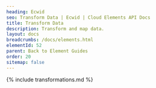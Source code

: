 ```yaml
---
heading: Ecwid
seo: Transform Data | Ecwid | Cloud Elements API Docs
title: Transform Data
description: Transform and map data.
layout: docs
breadcrumbs: /docs/elements.html
elementId: 52
parent: Back to Element Guides
order: 20
sitemap: false
---
```


{% include transformations.md %}
